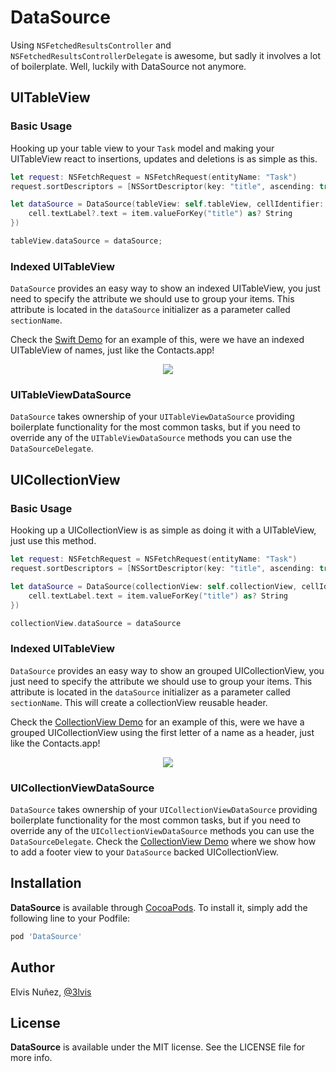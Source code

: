 # DataSource

Using `NSFetchedResultsController` and `NSFetchedResultsControllerDelegate` is awesome, but sadly it involves a lot of boilerplate. Well, luckily with DataSource not anymore.

## UITableView

### Basic Usage

Hooking up your table view to your `Task` model and making your UITableView react to insertions, updates and deletions is as simple as this.

```swift
let request: NSFetchRequest = NSFetchRequest(entityName: "Task")
request.sortDescriptors = [NSSortDescriptor(key: "title", ascending: true)]

let dataSource = DataSource(tableView: self.tableView, cellIdentifier: "Cell", fetchRequest: request, mainContext: self.dataStack.mainContext, configuration: { cell, item, indexPath in
    cell.textLabel?.text = item.valueForKey("title") as? String
})

tableView.dataSource = dataSource;
```

### Indexed UITableView

`DataSource` provides an easy way to show an indexed UITableView, you just need to specify the attribute we should use to group your items. This attribute is located in the `dataSource` initializer as a parameter called `sectionName`.

Check the [Swift Demo](https://github.com/3lvis/DataSource/tree/master/Demos/TableView) for an example of this, were we have an indexed UITableView of names, just like the Contacts.app!

<p align="center">
  <img src="https://raw.githubusercontent.com/3lvis/DataSource/master/GitHub/table.gif" />
</p>

### UITableViewDataSource

`DataSource` takes ownership of your `UITableViewDataSource` providing boilerplate functionality for the most common tasks, but if you need to override any of the `UITableViewDataSource` methods you can use the `DataSourceDelegate`.

## UICollectionView

### Basic Usage

Hooking up a UICollectionView is as simple as doing it with a UITableView, just use this method.

```swift
let request: NSFetchRequest = NSFetchRequest(entityName: "Task")
request.sortDescriptors = [NSSortDescriptor(key: "title", ascending: true)]

let dataSource = DataSource(collectionView: self.collectionView, cellIdentifier: "Cell", fetchRequest: request, mainContext: self.dataStack.mainContext, configuration: { cell, item, indexPath in
    cell.textLabel.text = item.valueForKey("title") as? String
})

collectionView.dataSource = dataSource
```

### Indexed UITableView

`DataSource` provides an easy way to show an grouped UICollectionView, you just need to specify the attribute we should use to group your items. This attribute is located in the `dataSource` initializer as a parameter called `sectionName`. This will create a collectionView reusable header.

Check the [CollectionView Demo](https://github.com/3lvis/DataSource/tree/master/Demos/CollectionView) for an example of this, were we have a grouped UICollectionView using the first letter of a name as a header, just like the Contacts.app!

<p align="center">
  <img src="https://raw.githubusercontent.com/3lvis/DataSource/master/GitHub/collection.gif" />
</p>

### UICollectionViewDataSource

`DataSource` takes ownership of your `UICollectionViewDataSource` providing boilerplate functionality for the most common tasks, but if you need to override any of the `UICollectionViewDataSource` methods you can use the `DataSourceDelegate`. Check the [CollectionView Demo](https://github.com/3lvis/DataSource/tree/master/Demos/CollectionView) where we show how to add a footer view to your `DataSource` backed UICollectionView.

## Installation

**DataSource** is available through [CocoaPods](http://cocoapods.org). To install
it, simply add the following line to your Podfile:

```ruby
pod 'DataSource'
```

## Author

Elvis Nuñez, [@3lvis](https://twitter.com/3lvis)

## License

**DataSource** is available under the MIT license. See the LICENSE file for more info.
